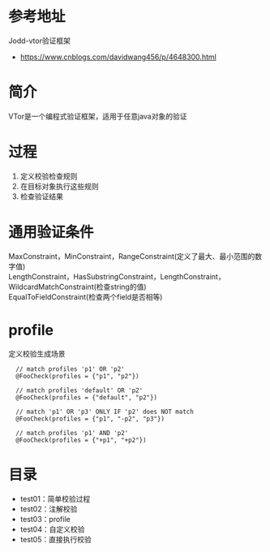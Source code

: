 # 参考地址
Jodd-vtor验证框架
- https://www.cnblogs.com/davidwang456/p/4648300.html

# 简介
VTor是一个编程式验证框架，适用于任意java对象的验证

# 过程
1. 定义校验检查规则
2. 在目标对象执行这些规则
3. 检查验证结果

# 通用验证条件
MaxConstraint，MinConstraint，RangeConstraint(定义了最大、最小范围的数字值)\
LengthConstraint，HasSubstringConstraint，LengthConstraint，WildcardMatchConstraint(检查string的值)\
EqualToFieldConstraint(检查两个field是否相等)

# profile
定义校验生成场景
```
  // match profiles 'p1' OR 'p2'
  @FooCheck(profiles = {"p1", "p2"})

  // match profiles 'default' OR 'p2'
  @FooCheck(profiles = {"default", "p2"})

  // match 'p1' OR 'p3' ONLY IF 'p2' does NOT match
  @FooCheck(profiles = {"p1", "-p2", "p3"})

  // match profiles 'p1' AND 'p2'
  @FooCheck(profiles = {"+p1", "+p2"})
```
# 目录
- test01：简单校验过程
- test02：注解校验
- test03：profile
- test04：自定义校验
- test05：直接执行校验
